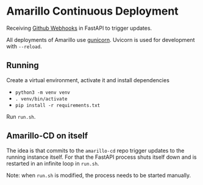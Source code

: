 
# Amarillo Continuous Deployment

Receiving [Github Webhooks](https://docs.github.com/en/developers/webhooks-and-events/webhooks/about-webhooks) in FastAPI to trigger updates.

All deployments of Amarillo use [gunicorn](https://gunicorn.org). 
Uvicorn is used for development with `--reload`.

## Running

Create a virtual environment, activate it and install dependencies
- `python3 -m venv venv`
- `. venv/bin/activate`
- `pip install -r requirements.txt`

Run `run.sh`.

## Amarillo-CD on itself

The idea is that commits to the `amarillo-cd` repo trigger updates 
to the running instance itself. 
For that the FastAPI process shuts itself down and is restarted in 
an infinite loop in `run.sh`.

Note: when `run.sh` is modified, the process needs to be started manually.